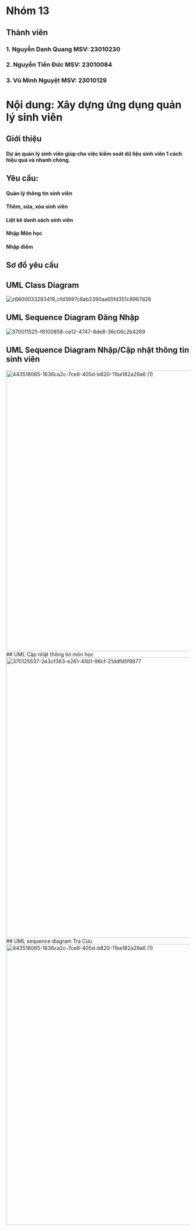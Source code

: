 # Nhóm 13
## Thành viên
### 1. Nguyễn Danh Quang MSV: 23010230
### 2. Nguyễn Tiến Đức MSV: 23010084
### 3. Vũ Minh Nguyệt MSV: 23010129
# Nội dung: Xây dựng ứng dụng quản lý sinh viên
## Giới thiệu
#### Dự án quản lý sinh viên giúp cho việc kiểm soát dữ liệu sinh viên 1 cách hiệu quả và nhanh chóng.
## Yêu cầu:
#### Quản lý thông tin sinh viên
#### Thêm, sửa, xóa sinh viên
#### Liệt kê danh sách sinh viên
#### Nhập Môn học
#### Nhập điểm
## Sơ đồ yêu cầu
## UML Class Diagram
![z6600033283419_cfd3997c8ab2390aa65fd351c8967d28](https://github.com/user-attachments/assets/4a1ffbb3-cc9a-411c-8495-455ced45f815)
## UML Sequence Diagram Đăng Nhập
![370011525-f6100858-ce12-4747-8de8-36c06c2b4269](https://github.com/user-attachments/assets/911052ee-9009-4aaa-a338-dc194bfff2d1)
## UML Sequence Diagram Nhập/Cập nhật thông tin sinh viên
<img width="767" alt="443518065-1636ca2c-7ce8-405d-b820-11be182a29a6 (1)" src="https://github.com/user-attachments/assets/a6de03f2-879c-41c2-b868-95199c883e65" />
## UML Cập nhật thông tin môn học
<img width="766" alt="370125537-2e3cf363-e261-45b1-96cf-21ddfd5f9877" src="https://github.com/user-attachments/assets/7203fdb7-99e6-4e28-b9de-5cdcafc3a78a" />
## UML sequence diagram Tra Cứu
<img width="767" alt="443518065-1636ca2c-7ce8-405d-b820-11be182a29a6 (1)" src="https://github.com/user-attachments/assets/a8b3c4f2-4992-4f5f-b48b-3d8b94b49949" />




